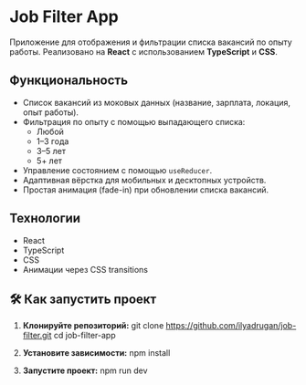 # Job Filter App

Приложение для отображения и фильтрации списка вакансий по опыту работы. Реализовано на **React** с использованием **TypeScript** и **CSS**.

## Функциональность

- Список вакансий из моковых данных (название, зарплата, локация, опыт работы).
- Фильтрация по опыту с помощью выпадающего списка:
  - Любой
  - 1–3 года
  - 3–5 лет
  - 5+ лет
- Управление состоянием с помощью `useReducer`.
- Адаптивная вёрстка для мобильных и десктопных устройств.
- Простая анимация (fade-in) при обновлении списка вакансий.

## Технологии

- React
- TypeScript
- CSS
- Анимации через CSS transitions

## 🛠 Как запустить проект

1. **Клонируйте репозиторий:**
   git clone https://github.com/ilyadrugan/job-filter.git
   cd job-filter-app

2. **Установите зависимости:**
   npm install

3. **Запустите проект:**
   npm run dev